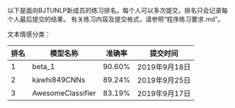 以下是面向BJTUNLP新成员的练习排名。每个人可以多次提交，排名只会记录每个人最后提交的结果。
有关练习内容及提交格式，请参照“程序练习要求.md”。

文本情感分类：

| 排名 | 模型名称          | 准确率 | 提交时间      |
| ---- | ----------------- | ------ | ------------- |
| 1    | beta_1            | 90.60% | 2019年9月18日 |
| 2    | kawhi849CNNs      | 89.24% | 2019年9月25日 |
| 3    | AwesomeClassifier | 83.19% | 2019年9月17日 |
